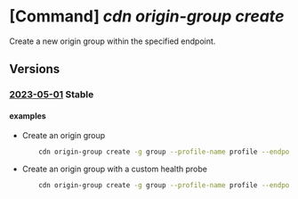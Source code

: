 # [Command] _cdn origin-group create_

Create a new origin group within the specified endpoint.

## Versions

### [2023-05-01](/Resources/mgmt-plane/L3N1YnNjcmlwdGlvbnMve30vcmVzb3VyY2Vncm91cHMve30vcHJvdmlkZXJzL21pY3Jvc29mdC5jZG4vcHJvZmlsZXMve30vZW5kcG9pbnRzL3t9L29yaWdpbmdyb3Vwcy97fQ==/2023-05-01.xml) **Stable**

<!-- mgmt-plane /subscriptions/{}/resourcegroups/{}/providers/microsoft.cdn/profiles/{}/endpoints/{}/origingroups/{} 2023-05-01 -->

#### examples

- Create an origin group
    ```bash
        cdn origin-group create -g group --profile-name profile --endpoint-name endpoint -n origin-group --origins origin-0,origin-1
    ```

- Create an origin group with a custom health probe
    ```bash
        cdn origin-group create -g group --profile-name profile --endpoint-name endpoint -n origin-group --origins origin-0,origin-1 --probe-path /healthz --probe-interval 90 --probe-protocol HTTPS --probe-method GET
    ```

